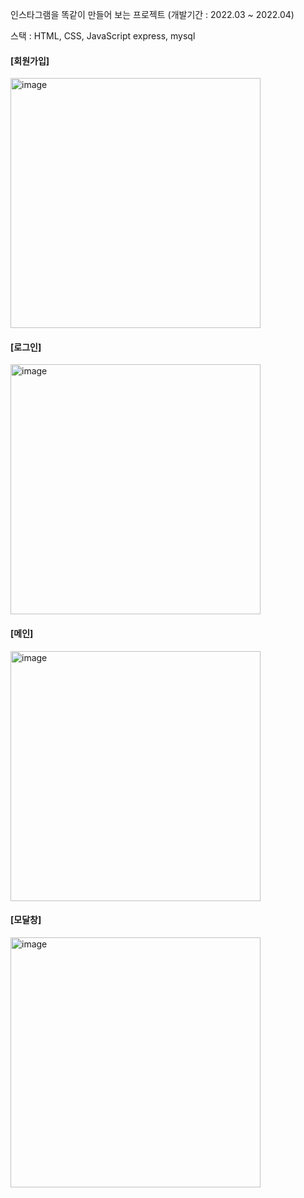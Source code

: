 인스타그램을 똑같이 만들어 보는 프로젝트 (개발기간 : 2022.03 ~ 2022.04)

스택 : HTML, CSS, JavaScript express, mysql

#### [회원가입]
<img width="400" alt="image" src="https://github.com/user-attachments/assets/7d66458c-273d-438c-a98c-d77a7c99ac9e" />

#### [로그인]
<img width="400" alt="image" src="https://github.com/user-attachments/assets/8b8b86ac-8016-490d-a229-f27eea3705d0" />

#### [메인]
<img width="400" alt="image" src="https://github.com/user-attachments/assets/3f57af13-1f1a-4661-844e-acf615f1a332" />

#### [모달창]
<img width="400" alt="image" src="https://github.com/user-attachments/assets/30bb38d1-4e56-4d69-b686-f478e88c70e1" />
